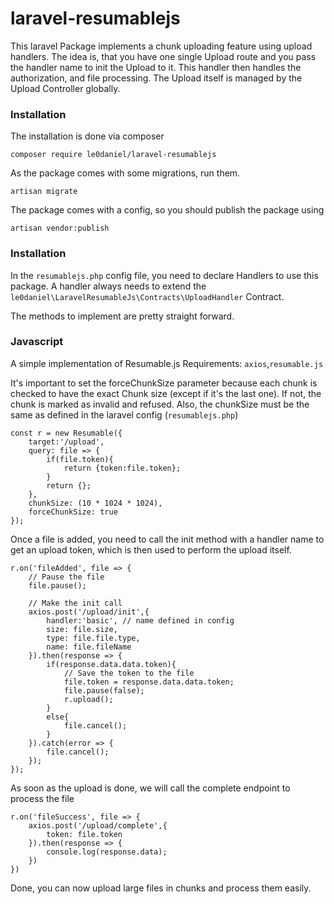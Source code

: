 # laravel-resumablejs

This laravel Package implements a chunk uploading feature using upload handlers. The idea is, that you have one single Upload route and you pass the handler name to init the Upload to it. This handler then handles the authorization, and file processing. The Upload itself is managed by the Upload Controller globally.

### Installation

The installation is done via composer

```composer require le0daniel/laravel-resumablejs```

As the package comes with some migrations, run them.

```artisan migrate```

The package comes with a config, so you should publish the package using 

```artisan vendor:publish```

### Installation
In the `resumablejs.php` config file, you need to declare Handlers to use this package.
A handler always needs to extend the `le0daniel\LaravelResumableJs\Contracts\UploadHandler` Contract.

The methods to implement are pretty straight forward.

### Javascript

A simple implementation of Resumable.js
Requirements: `axios`,`resumable.js`

It's important to set the forceChunkSize parameter because each chunk is checked to have the exact Chunk size (except if it's the last one).
If not, the chunk is marked as invalid and refused.
Also, the chunkSize must be the same as defined in the laravel config (`resumablejs.php`)

```
const r = new Resumable({
    target:'/upload',
    query: file => {
        if(file.token){
            return {token:file.token};
        }
        return {};
    },
    chunkSize: (10 * 1024 * 1024),
    forceChunkSize: true
});
```

Once a file is added, you need to call the init method with a handler name to get an upload token, which is then used to perform the upload itself.
```
r.on('fileAdded', file => {
    // Pause the file
    file.pause();

    // Make the init call
    axios.post('/upload/init',{
        handler:'basic', // name defined in config
        size: file.size,
        type: file.file.type,
        name: file.fileName
    }).then(response => {
        if(response.data.data.token){
            // Save the token to the file
            file.token = response.data.data.token;
            file.pause(false);
            r.upload();
        }
        else{
            file.cancel();
        }
    }).catch(error => {
        file.cancel();
    });
});
```

As soon as the upload is done, we will call the complete endpoint to process the file
```
r.on('fileSuccess', file => {
    axios.post('/upload/complete',{
        token: file.token
    }).then(response => {
        console.log(response.data);
    })
})
```

Done, you can now upload large files in chunks and process them easily.
